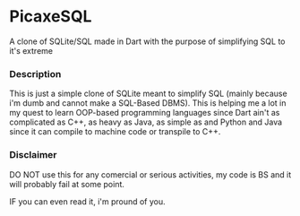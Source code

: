 # PicaxeSQL
A clone of SQLite/SQL made in Dart with the purpose of simplifying SQL to it's extreme

### Description

This is just a simple clone of SQLite meant to simplify SQL (mainly because i'm dumb
and cannot make a SQL-Based DBMS). This is helping me a lot in my quest to learn OOP-based 
programming languages since Dart ain't as complicated as C++, as heavy as Java, as simple 
as and Python and Java since it can compile to machine code or transpile to C++.

### Disclaimer

DO NOT use this for any comercial or serious activities, my code is BS and it will probably fail at some point.

IF you can even read it, i'm pround of you.

